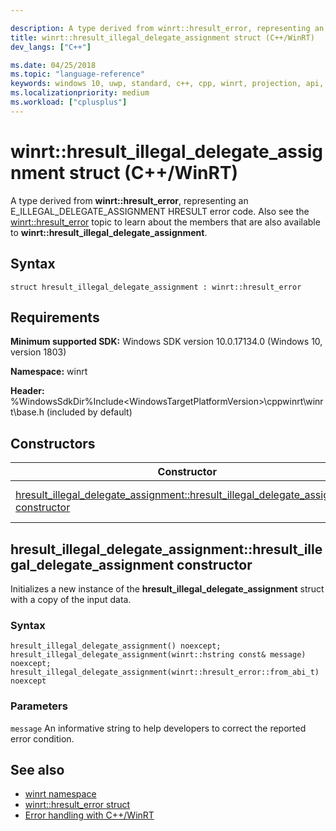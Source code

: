```yaml
---

description: A type derived from winrt::hresult_error, representing an E_ILLEGAL_DELEGATE_ASSIGNMENT HRESULT error code.
title: winrt::hresult_illegal_delegate_assignment struct (C++/WinRT)
dev_langs: ["C++"]

ms.date: 04/25/2018
ms.topic: "language-reference"
keywords: windows 10, uwp, standard, c++, cpp, winrt, projection, api, reference, hresult, error, code, E_ILLEGAL_DELEGATE_ASSIGNMENT
ms.localizationpriority: medium
ms.workload: ["cplusplus"]
---
```


# winrt::hresult_illegal_delegate_assignment struct (C++/WinRT)
A type derived from **winrt::hresult_error**, representing an E_ILLEGAL_DELEGATE_ASSIGNMENT HRESULT error code. Also see the [winrt::hresult_error](hresult-error.md) topic to learn about the members that are also available to **winrt::hresult_illegal_delegate_assignment**.

## Syntax
```cppwinrt
struct hresult_illegal_delegate_assignment : winrt::hresult_error
```

## Requirements
**Minimum supported SDK:** Windows SDK version 10.0.17134.0 (Windows 10, version 1803)

**Namespace:** winrt

**Header:** %WindowsSdkDir%Include\<WindowsTargetPlatformVersion>\cppwinrt\winrt\base.h (included by default)

## Constructors
|Constructor|Description|
|------------|-----------------|
|[hresult_illegal_delegate_assignment::hresult_illegal_delegate_assignment constructor](#hresult_illegal_delegate_assignmenthresult_illegal_delegate_assignment-constructor)|Initializes a new instance of the **hresult_illegal_delegate_assignment** struct with a copy of the input data.|

## hresult_illegal_delegate_assignment::hresult_illegal_delegate_assignment constructor
Initializes a new instance of the **hresult_illegal_delegate_assignment** struct with a copy of the input data.

### Syntax
```cppwinrt
hresult_illegal_delegate_assignment() noexcept;
hresult_illegal_delegate_assignment(winrt::hstring const& message) noexcept;
hresult_illegal_delegate_assignment(winrt::hresult_error::from_abi_t) noexcept
```

### Parameters
`message`
An informative string to help developers to correct the reported error condition.

## See also 
* [winrt namespace](../winrt.md)
* [winrt::hresult_error struct](hresult-error.md)
* [Error handling with C++/WinRT](/windows/uwp/cpp-and-winrt-apis/error-handling)
